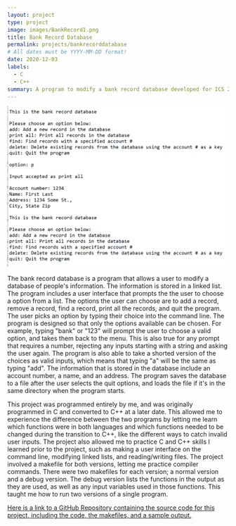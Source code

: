 ```yaml
---
layout: project
type: project
image: images/BankRecord1.png
title: Bank Record Database
permalink: projects/bankrecorddatabase
# All dates must be YYYY-MM-DD format!
date: 2020-12-03
labels:
  - C
  - C++
summary: A program to modify a bank record database developed for ICS 212.
---
```


<img class="ui medium right floated rounded image" src="/images/BankRecord2.png">

The bank record database is a program that allows a user to modify a database of people's information. The information is stored in a linked list. The program includes a user interface that prompts the the user to choose a option from a list. The options the user can choose are to add a record, remove a record, find a record, print all the records, and quit the program. The user picks an option by typing their choice into the command line. The program is designed so that only the options available can be chosen. For example, typing "bank" or "123" will prompt the user to choose a valid option, and takes them back to the menu. This is also true for any prompt that requires a number, rejecting any inputs starting with a string and asking the user again. The program is also able to take a shorted version of the choices as valid inputs, which means that typing "a" will be the same as typing "add". The information that is stored in the database include an account number, a name, and an address. The program saves the database to a file after the user selects the quit options, and loads the file if it's in the same directory when the program starts.

This project was programmed entirely by me, and was originally programmed in C and converted to C++ at a later date. This allowed me to experience the difference between the two programs by letting me learn which functions were in both languages and which functions needed to be changed during the transition to C++, like the different ways to catch invalid user inputs. The project also allowed me to practice C and C++ skills I learned prior to the project, such as making a user interface on the command line, modifying linked lists, and reading/writing files. The project involved a makefile for both versions, letting me practice compiler commands. There were two makefiles for each version; a normal version and a debug version. The debug version lists the functions in the output as they are used, as well as any input variables used in those functions. This taught me how to run two versions of a single program.

[Here is a link to a GitHub Repository containing the source code for this project, including the code, the makefiles, and a sample output.](https://github.com/sumidaca/Band-Record-Database)
